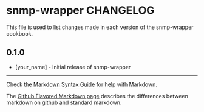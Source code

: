 snmp-wrapper CHANGELOG
======================

This file is used to list changes made in each version of the snmp-wrapper cookbook.

0.1.0
-----
- [your_name] - Initial release of snmp-wrapper

- - -
Check the [Markdown Syntax Guide](http://daringfireball.net/projects/markdown/syntax) for help with Markdown.

The [Github Flavored Markdown page](http://github.github.com/github-flavored-markdown/) describes the differences between markdown on github and standard markdown.

